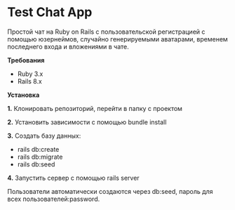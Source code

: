 # Test Chat App

Простой чат на Ruby on Rails с пользовательской регистрацией с помощью юзернеймов, случайно генерируемыми аватарами, временем последнего входа и вложениями в чате.

**Требования**
* Ruby 3.x
* Rails 8.x

**Установка**

**1.** Клонировать репозиторий, перейти в папку с проектом

**2.** Установить зависимости с помощью bundle install

**3.** Создать базу данных:

- rails db:create
- rails db:migrate
- rails db:seed

**4.** Запустить сервер с помощью rails server

Пользователи автоматически создаются через db:seed, пароль для всех пользователей:password.